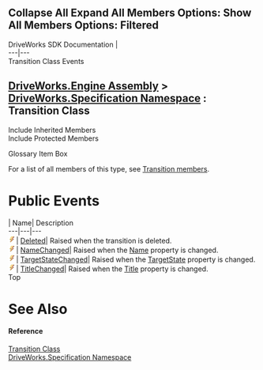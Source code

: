        

 Collapse All Expand All  Members Options: Show All  Members Options: Filtered   
---  
DriveWorks SDK Documentation  |   
---|---  
Transition Class Events   
  
[DriveWorks.Engine Assembly](topic2156.md) > [DriveWorks.Specification Namespace](topic10764.md) : Transition Class  
---  
  
Include Inherited Members    
Include Protected Members    


Glossary Item Box

For a list of all members of this type, see [Transition members](topic11758.md).

# Public Events

| Name| Description  
---|---|---  
![Public Event](dotnetimages/publicEvent.gif)| [Deleted](topic11772.md)| Raised when the transition is deleted.   
![Public Event](dotnetimages/publicEvent.gif)| [NameChanged](topic11773.md)| Raised when the [Name](topic11766.md) property is changed.   
![Public Event](dotnetimages/publicEvent.gif)| [TargetStateChanged](topic11774.md)| Raised when the [TargetState](topic11769.md) property is changed.   
![Public Event](dotnetimages/publicEvent.gif)| [TitleChanged](topic11775.md)| Raised when the [Title](topic11771.md) property is changed.   
Top

# See Also

#### Reference

[Transition Class](topic11757.md)   
[DriveWorks.Specification Namespace](topic10764.md)


